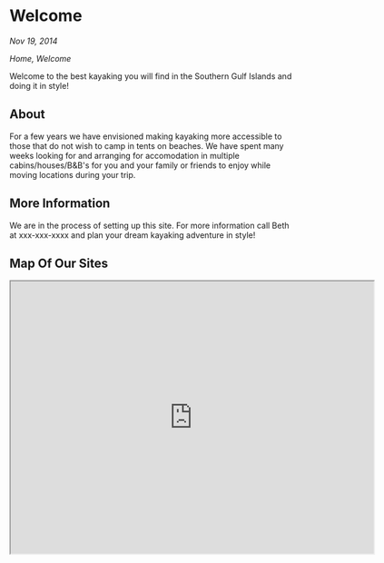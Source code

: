 # Welcome

*Nov 19, 2014*

*Home, Welcome*

Welcome to the best kayaking you will find in the Southern Gulf Islands and doing it in style!



## About

For a few years we have envisioned making kayaking more accessible to those that do not wish to camp
in tents on beaches. We have spent many weeks looking for and arranging for accomodation in multiple
cabins/houses/B&B's for you and your family or friends to enjoy while moving locations during your trip.

## More Information

We are in the process of setting up this site. For more information call Beth at xxx-xxx-xxxx and plan your dream kayaking adventure in style!

## Map Of Our Sites

<iframe src="https://www.google.com/maps/d/embed?mid=1cRm9rBLq9bzLeRG05hVeY_ndT23i-mi9" width="640" height="480"></iframe>
<!--stackedit_data:
eyJoaXN0b3J5IjpbODA3NTc2OTk2LDEzOTI1NjA2NjcsLTIwNz
Q1OTU2NTgsMTg1MTE4OTcwLC0xMzk3NDkzMjQxXX0=
-->
